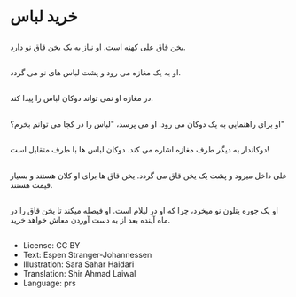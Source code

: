 # خرید لباس

##
یخن قاق علی کهنه است. او نیاز به یک یخن قاق نو دارد.

##
او به یک مغازه می رود‌ و پشت لباس های نو می گردد.

##
در مغازه او نمی تواند دوکان لباس را پیدا کند.

##
او برای راهنمایی به یک دوکان می رود. او می پرسد، "لباس را در کجا می توانم بخرم؟"

##
دوکاندار به دیگر طرف مغازه اشاره می کند. دوکان لباس ها با طرف متقابل است!

##
علی داخل میرود و پشت یک یخن قاق می گردد. یخن قاق ها برای او کلان هستند و بسیار قیمت هستند.

##
او یک جوره پتلون نو میخرد، چرا که او در لیلام است. او فیصله میکند تا یخن قاق را در ماه آینده بعد از به دست آوردن معاش خواهد خرید.

##
* License: CC BY
* Text: Espen Stranger-Johannessen
* Illustration: Sara Sahar Haidari
* Translation: Shir Ahmad Laiwal
* Language: prs
